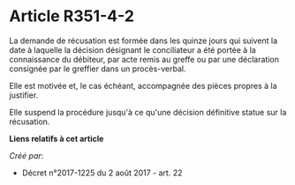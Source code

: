 # Article R351-4-2

La demande de récusation est formée dans les quinze jours qui suivent la date à laquelle la décision désignant le
conciliateur a été portée à la connaissance du débiteur, par acte remis au greffe ou par une déclaration consignée par le
greffier dans un procès-verbal.

Elle est motivée et, le cas échéant, accompagnée des pièces propres à la justifier.

Elle suspend la procédure jusqu'à ce qu'une décision définitive statue sur la récusation.

**Liens relatifs à cet article**

_Créé par_:

  - Décret n°2017-1225 du 2 août 2017 - art. 22
